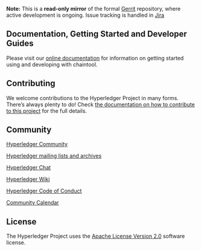 
**Note:** This is a **read-only mirror** of the formal [Gerrit](https://gerrit.hyperledger.org/r/#/admin/projects/fabric-chaintool) repository,
where active development is ongoing. Issue tracking is handled in [Jira](https://jira.hyperledger.org)

## Documentation, Getting Started and Developer Guides

Please visit our [online documentation](http://fabric-chaintool.readthedocs.io/en/latest/) for information on getting started using and developing with chaintool.

## Contributing

We welcome contributions to the Hyperledger Project in many forms. There’s always plenty to do!
Check [the documentation on how to contribute to this project](http://hyperledger-fabric.readthedocs.io/en/latest/CONTRIBUTING.html) for the full details.

## Community

[Hyperledger Community](https://www.hyperledger.org/community)

[Hyperledger mailing lists and archives](http://lists.hyperledger.org/)

[Hyperledger Chat](http://chat.hyperledger.org/channel/fabric-chaintool)

[Hyperledger Wiki](https://wiki.hyperledger.org/)

[Hyperledger Code of Conduct](https://wiki.hyperledger.org/community/hyperledger-project-code-of-conduct)

[Community Calendar](https://wiki.hyperledger.org/community/calendar-public-meetings)

## License <a name="license"></a>
The Hyperledger Project uses the [Apache License Version 2.0](LICENSE) software license.

